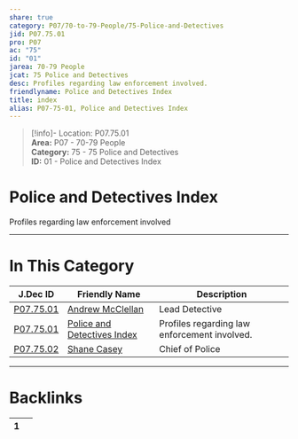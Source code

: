 ```yaml
---  
share: true  
category: P07/70-to-79-People/75-Police-and-Detectives  
jid: P07.75.01  
pro: P07  
ac: "75"  
id: "01"  
jarea: 70-79 People  
jcat: 75 Police and Detectives  
desc: Profiles regarding law enforcement involved.  
friendlyname: Police and Detectives Index  
title: index  
alias: P07-75-01, Police and Detectives Index  
---  
```

  
>[!info]- Location: P07.75.01  
>**Area:** P07 - 70-79 People  
>**Category:** 75 - 75 Police and Detectives  
>**ID:** 01 - Police and Detectives Index  
  
# Police and Detectives Index  
  
Profiles regarding law enforcement involved  
   
  
  
---  
# In This Category  
  
| J.Dec ID                                                                                                | Friendly Name                                                                                                  | Description                                  |  
| ------------------------------------------------------------------------------------------------------- | -------------------------------------------------------------------------------------------------------------- | -------------------------------------------- |  
| [P07.75.01](./01-Andrew-McClellan.md) | [Andrew McClellan](./01-Andrew-McClellan.md) | Lead Detective                               |  
| [P07.75.01](index.md)               | [Police and Detectives Index](index.md)    | Profiles regarding law enforcement involved. |  
| [P07.75.02](./02-Shane-Casey.md)      | [Shane Casey](./02-Shane-Casey.md)           | Chief of Police                              |  
  
  
---  
# Backlinks  
<div><table class="dataview table-view-table"><thead class="table-view-thead"><tr class="table-view-tr-header"><th class="table-view-th"><span></span><span class="dataview small-text">1</span></th><th class="table-view-th"><span></span></th></tr></thead><tbody class="table-view-tbody"></tbody></table></div>